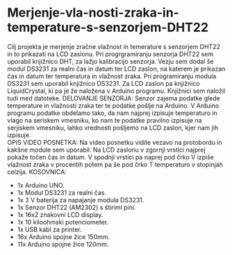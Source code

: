# Merjenje-vla-nosti-zraka-in-temperature-s-senzorjem-DHT22
Cilj  projekta je merjenje  zračne  vlažnost  in temerature s senzorjem DHT22 in to prikazati na LCD zaslonu. 
Pri progrgramiranju senzorja DHT22 sem uporabil knjižnico DHT, za lažjo kalibracijo senzorja. Vezju sem dodal še modul DS3231 za realni čas in datum ter LCD zaslon, na katerem je prikazan čas in datum ter temperatura in vlažnost zraka.
Pri programiranju modula DS3231 sem uporabil knjižnico DS3231. Za LCD zaslon pa knjižnico LiquidCrystal, ki pa je že naložena v Arduino programu. Knjižnici sem naložil tudi med datoteke. 
DELOVANJE SENZORJA:
Senzor zajema podatke glede temperature in vlažnosti zraka ter te podatke pošlje na Arduino. V Arduino programu podatke obdelamo tako, da nam najprej izpisuje temperaturo in vlago na seriskem vmesniku, ko nam te podatke pravilno izpisuje na serjiskem vmesniku, lahko vrednosti pošljemo na LCD zaslon, kjer nam jih izpisuje.   
OPIS VIDEO POSNETKA:
Na video posnetku vidite vezavo na protobordu in kakšne module sem uporabil. Na LCD zaslonu v zgornji vrstici najprej pokaže točen čas in datum. V spodnji vrstici pa naprej pod črko V izpiše vlažnost zraka v procentih potem pa še pod črko T temperaturo v stopinjah celzija.
KOSOVNICA:
- 1x Arduino UNO.
- 1x Modul DS3231 za realni čas.
- 1x 3 V baterija za napajanje modula DS3231.
- 1x Senzor DHT22 (AM2302) s štirimi pini.
- 1x 16x2 znakovni LCD display.
- 1x 10 kiloohmski potenciometer. 
- 1x USB kabl za printer.
- 16x Arduino spojne žice 150mm.
- 11x Arduino spojne žice 120mm.
